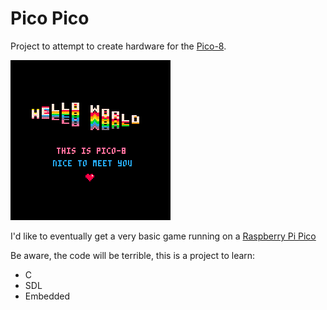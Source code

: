# Pico Pico

Project to attempt to create hardware for the [Pico-8](https://www.lexaloffle.com/pico-8.php).

![Hello world](artifacts/hello_world.gif?raw=1)

I'd like to eventually get a very basic game running on a [Raspberry Pi Pico](https://www.raspberrypi.com/documentation/microcontrollers/raspberry-pi-pico.html)

Be aware, the code will be terrible, this is a project to learn:

* C
* SDL
* Embedded
